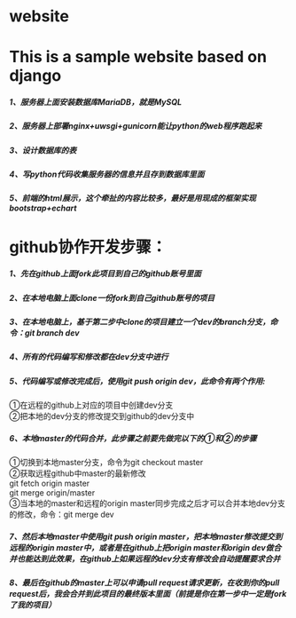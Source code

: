 # website

This is a sample website based on django
========================================
##### 1、服务器上面安装数据库MariaDB，就是MySQL
##### 2、服务器上部署nginx+uwsgi+gunicorn能让python的web程序跑起来
##### 3、设计数据库的表
##### 4、写python代码收集服务器的信息并且存到数据库里面
##### 5、前端的html展示，这个牵扯的内容比较多，最好是用现成的框架实现bootstrap+echart

github协作开发步骤：
===================
##### 1、先在github上面fork此项目到自己的github账号里面
##### 2、在本地电脑上面clone一份fork到自己github账号的项目
##### 3、在本地电脑上，基于第二步中clone的项目建立一个dev的branch分支，命令：git branch dev
##### 4、所有的代码编写和修改都在dev分支中进行
##### 5、代码编写或修改完成后，使用git push origin dev，此命令有两个作用:
①在远程的github上对应的项目中创建dev分支<br>
②把本地的dev分支的修改提交到github的dev分支中<br>

##### 6、本地master的代码合并，此步骤之前要先做完以下的①和②的步骤
①切换到本地master分支，命令为git checkout master<br>
②获取远程github中master的最新修改<br>
    git fetch origin master<br>
    git merge origin/master<br>
③当本地的master和远程的origin master同步完成之后才可以合并本地dev分支的修改，命令：git merge dev

##### 7、然后本地master中使用git push origin master，把本地master修改提交到远程的origin master中，或者是在github上把origin master和origin dev做合并也能达到此效果，在github上如果远程的dev分支有修改会自动提醒要求合并

##### 8、最后在github的master上可以申请pull request请求更新，在收到你的pull request后，我会合并到此项目的最终版本里面（前提是你在第一步中一定是fork了我的项目）
